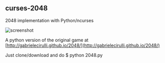 curses-2048
-----------

2048 implementation with Python/ncurses

![screenshot](http://i.imgur.com/jfIcn3D.png)

A python version of the original game at
[http://gabrielecirulli.github.io/2048/](http://gabrielecirulli.github.io/2048/)

Just clone/download and do $ python 2048.py

